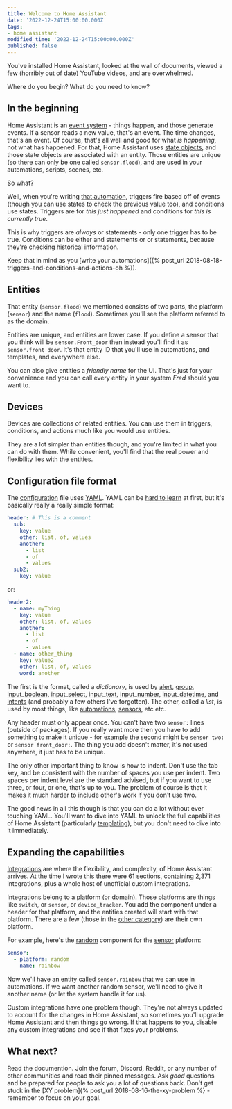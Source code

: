 ```yaml
---
title: Welcome to Home Assistant
date: '2022-12-24T15:00:00.000Z'
tags:
- home assistant
modified_time: '2022-12-24T15:00:00.000Z'
published: false
---
```


You've installed Home Assistant, looked at the wall of documents, viewed a few (horribly out of date) YouTube videos, and are overwhelmed.  
  
Where do you begin? What do you need to know?  

## In the beginning

Home Assistant is an [event system](https://www.home-assistant.io/docs/configuration/events/) - things happen, and those generate events. If a sensor reads a new value, that's an event. The time changes, that's an event. Of course, that's all well and good for what _is happening_, not what has happened. For that, Home Assistant uses [state objects](https://www.home-assistant.io/docs/configuration/state_object/), and those state objects are associated with an entity. Those entities are unique (so there can only be one called `sensor.flood`), and are used in your automations, scripts, scenes, etc.  
  
So what?  
  
Well, when you're writing [that automation](https://www.home-assistant.io/docs/automation/), triggers fire based off of events (though you can use states to check the previous value too), and conditions use states. Triggers are for _this just happened_ and conditions for _this is currently true_.  
  
This is why triggers are _always_ or statements - only one trigger has to be true. Conditions can be either and statements or or statements, because they're checking historical information.  
  
Keep that in mind as you [write your automations]({% post_url 2018-08-18-triggers-and-conditions-and-actions-oh %}).  

## Entities

That entity (`sensor.flood`) we mentioned consists of two parts, the platform (`sensor`) and the name (`flood`). Sometimes you'll see the platform referred to as the domain.  
  
Entities are unique, and entities are lower case. If you define a sensor that you think will be `sensor.Front_door` then instead you'll find it as `sensor.front_door`. It's that entity ID that you'll use in automations, and templates, and everywhere else.  
  
You can also give entities a _friendly name_ for the UI. That's just for your convenience and you can call every entity in your system _Fred_ should you want to.

## Devices

Devices are collections of related entities. You can use them in triggers, conditions, and actions much like you would use entities. 

They are a lot simpler than entities though, and you're limited in what you can do with them. While convenient, you'll find that the real power and flexibility lies with the entities.

## Configuration file format

The [configuration](https://www.home-assistant.io/docs/configuration/) file uses [YAML](https://www.home-assistant.io/docs/configuration/yaml/). YAML can be [hard to learn](https://learnxinyminutes.com/docs/yaml/) at first, but it's basically really a really simple format:

```yaml
header: # This is a comment
  sub:
    key: value
    other: list, of, values
    another:
      - list
      - of
      - values
  sub2:
    key: value
```
or:  

```yaml
header2:
  - name: myThing
    key: value
    other: list, of, values
    another:
      - list
      - of
      - values
  - name: other_thing
    key: value2
    other: list, of, values
    word: another
```

The first is the format, called a _dictionary_, is used by [alert](https://www.home-assistant.io/integrations/alert/), [group](https://www.home-assistant.io/integrations/group/), [input\_boolean](https://www.home-assistant.io/integrations/input_boolean/), [input\_select](https://www.home-assistant.io/integrations/input_select/), [input\_text](https://www.home-assistant.io/integrations/input_text/), [input\_number](https://www.home-assistant.io/integrations/input_number/), [input\_datetime](https://www.home-assistant.io/integrations/input_datetime/), and [intents](https://www.home-assistant.io/integrations/intent_script/) (and probably a few others I've forgotten). The other, called a _list_, is used by most things, like [automations](https://www.home-assistant.io/docs/automation/), [sensors](https://www.home-assistant.io/integrations/sensor/), etc etc.  
  
Any header must only appear once. You can't have two `sensor:` lines (outside of packages). If you really want more then you have to add something to make it unique - for example the second might be `sensor two:` or `sensor front_door:`. The thing you add doesn't matter, it's not used anywhere, it just has to be unique.  
  
The only other important thing to know is how to indent. Don't use the tab key, and be consistent with the number of spaces you use per indent. Two spaces per indent level are the standard advised, but if you want to use three, or four, or one, that's up to you. The problem of course is that it makes it much harder to include other's work if you don't use two.  

The good news in all this though is that you can do a lot without ever touching YAML. You'll want to dive into YAML to unlock the full capabilities of Home Assistant (particularly [templating](https://www.home-assistant.io/docs/configuration/templating/)), but you don't need to dive into it immediately.

## Expanding the capabilities

[Integrations](https://www.home-assistant.io/integrations/) are where the flexibility, and complexity, of Home Assistant arrives. At the time I wrote this there were 61 sections, containing 2,371 integrations, plus a whole host of unofficial custom integrations.  
  
Integrations belong to a platform (or domain). Those platforms are things like `switch`, or `sensor`, or `device_tracker`. You add the component under a header for that platform, and the entities created will start with that platform. There are a few (those in the [other category](https://www.home-assistant.io/integrations/#other)) are their own platform.  
  
For example, here's the [random](https://www.home-assistant.io/integrations/sensor.random/) component for the [sensor](https://www.home-assistant.io/integrations/sensor/) platform:  

```yaml
sensor:
  - platform: random
    name: rainbow
```

Now we'll have an entity called `sensor.rainbow` that we can use in automations. If we want another random sensor, we'll need to give it another name (or let the system handle it for us).  
  
Custom integrations have one problem though. They're not always updated to account for the changes in Home Assistant, so sometimes you'll upgrade Home Assistant and then things go wrong. If that happens to you, disable any custom integrations and see if that fixes your problems.

## What next?

Read the documention. Join the forum, Discord, Reddit, or any number of other communities and read their pinned messages. Ask _good_ questions and be prepared for people to ask you a lot of questions back. Don't get stuck in the [XY problem]{% post_url 2018-08-16-the-xy-problem %} - remember to focus on your goal.